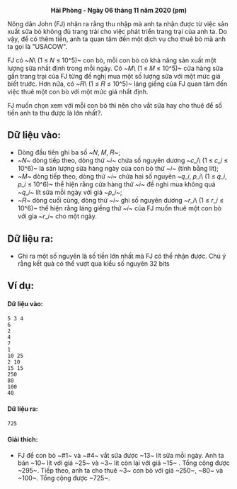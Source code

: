 **<center>Hải Phòng - Ngày 06 tháng 11 năm 2020 (pm)</center>**

Nông dân John (FJ) nhận ra rằng thu nhập mà anh ta nhận được từ việc sản xuất sữa bò không đủ trang trải cho việc  phát triển trang trại của anh ta. Do vậy, để có thêm tiền, anh ta quan tâm đến một  dịch  vụ cho thuê bò mà anh ta gọi là "USACOW".

FJ có ~𝑁\ (1 ≤ 𝑁 ≤ 10^5)~ con bò, mỗi con bò có khả năng sản xuất một lượng sữa nhất định trong mỗi ngày. Có ~𝑀\ (1 ≤ 𝑀 ≤ 10^5)~ cửa hàng sữa gần trang trại của FJ từng đề nghị mua một số lượng sữa với một mức giá biết trước. Hơn nữa, có ~𝑅\ (1 ≤ 𝑅 ≤ 10^5)~ láng giềng của FJ quan tâm đến việc thuê một con bò với một mức giá nhất định.

FJ muốn chọn xem với mỗi con bò thì nên cho vắt sữa hay cho thuê để số tiền anh ta thu được là lớn nhất?.

## Dữ liệu vào:
- Dòng đầu tiên ghi ba số ~𝑁, 𝑀, 𝑅~;
- ~𝑁~ dòng tiếp theo, dòng thứ ~𝑖~ chứa số nguyên dương ~𝑐_𝑖\ (1 ≤ 𝑐_𝑖 ≤ 10^6)~ là sản lượng sữa hàng ngày của con bò thứ ~𝑖~ (tính bằng lit);
- ~𝑀~ dòng tiếp theo, dòng thứ ~𝑖~ chứa hai số nguyên ~𝑞_𝑖, 𝑝_𝑖\ (1 ≤ 𝑞_𝑖, 𝑝_𝑖 ≤ 10^6)~ thể hiện rằng cửa hàng thứ ~𝑖~ đề nghi mua không quá ~𝑞_𝑖~ lít sữa mỗi ngày với giá ~𝑝_𝑖~;
- ~𝑅~ dòng cuối cùng, dòng thứ ~𝑖~ ghi số nguyên dương ~𝑟_𝑖\ (1 ≤ 𝑟_𝑖 ≤ 10^6)~ thể hiện rằng láng giềng thứ ~𝑖~ của FJ muốn thuê một con bò với gia ~𝑟_𝑖~ cho một ngày.

## Dữ liệu ra:
- Ghi ra một số nguyên là số tiền lớn nhất mà FJ có thể nhận được. Chú ý rằng kết quả có thể vượt qua kiểu số nguyên 32 bits

## Ví dụ:
#### Dữ liệu vào:
```
5 3 4
6
2
4
7
1
10 25
2 10
15 15
250
80
100
40
```

#### Dữ liệu ra:
```
725
```

#### Giải thích:
- FJ để con bò ~\#1~ và ~\#4~ vắt sữa được ~13~ lít sữa mỗi ngày. Anh ta bán ~10~ lít với giá ~25~ và ~3~ 
lít còn lại với giá ~15~ . Tổng cộng được ~295~. Tiếp theo, anh ta cho thuê ~3~ con bò với giá ~250~, ~80~ và ~100~. Tổng cộng được ~725~.